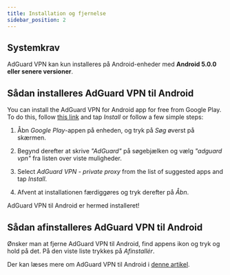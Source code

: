 ```yaml
---
title: Installation og fjernelse
sidebar_position: 2
---
```


## Systemkrav

AdGuard VPN kan kun installeres på Android-enheder med **Android 5.0.0 eller senere versioner**.

## Sådan installeres AdGuard VPN til Android

You can install the AdGuard VPN for Android app for free from Google Play. To do this, follow [this link](https://play.google.com/store/apps/details?id=com.adguard.vpn) and tap *Install* or follow a few simple steps:

1. Åbn *Google Play*-appen på enheden, og tryk på *Søg* øverst på skærmen.

2. Begynd derefter at skrive *"AdGuard"* på søgebjælken og vælg *"adguard vpn"* fra listen over viste muligheder.

3. Select *AdGuard VPN - private proxy* from the list of suggested apps and tap *Install*.

4. Afvent at installationen færdiggøres og tryk derefter på *Åbn*.

AdGuard VPN til Android er hermed installeret!

## Sådan afinstalleres AdGuard VPN til Android

Ønsker man at fjerne AdGuard VPN til Android, find appens ikon og tryk og hold på det. På den viste liste trykkes på *Afinstallér*.

Der kan læses mere om AdGuard VPN til Android i [denne artikel](/adguard-vpn-for-android/overview).
